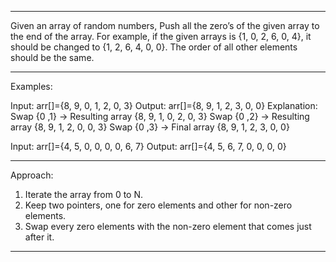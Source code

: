 --------------------------------------------------------------------------------------

Given an array of random numbers, Push all the zero’s of the given array to the end of the array. For example, if the given arrays is {1, 0, 2, 6, 0, 4}, it should be changed to {1, 2, 6, 4, 0, 0}. The order of all other elements should be the same.

--------------------------------------------------------------------------------------

Examples: 

Input: arr[]={8, 9, 0, 1, 2, 0, 3}
Output: arr[]={8, 9, 1, 2, 3, 0, 0}
Explanation: 
Swap {0 ,1} -> Resulting array {8, 9, 1, 0, 2, 0, 3}
Swap {0 ,2} -> Resulting array {8, 9, 1, 2, 0, 0, 3}
Swap {0 ,3} -> Final array {8, 9, 1, 2, 3, 0, 0}

Input: arr[]={4, 5, 0, 0, 0, 0, 6, 7}
Output: arr[]={4, 5, 6, 7, 0, 0, 0, 0}
 
--------------------------------------------------------------------------------------

Approach: 
1. Iterate the array from 0 to N. 
2. Keep two pointers, one for zero elements and other for non-zero elements. 
3. Swap every zero elements with the non-zero element that comes just after it. 

--------------------------------------------------------------------------------------